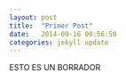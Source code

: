 ```yaml
---
layout: post
title:  "Primer Post"
date:   2014-09-16 00:56:50
categories: jekyll update
---
```


ESTO ES UN BORRADOR
